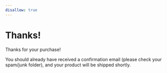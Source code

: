 ```yaml
---
disallow: true
---
```

# Thanks!

Thanks for your purchase!

You should already have received a confirmation email (please check your spam/junk folder), and your product will be shipped shortly.